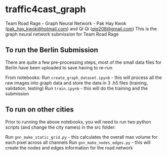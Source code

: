 # traffic4cast_graph
Team Road Rage - Graph Neural Network  - Pak Hay Kwok (pak_hay_kwok@hotmail.com) and Qi Qi (qiq208@gmail.com)
This is the graph neural network submission for Team Road Rage

## To run the Berlin Submission
There are quite a few pre-processing steps, most of the small data files for Berlin have been uploaded to save having to re-run

From notebooks:
Run `create_graph_dataset.ipynb` - this will process all the raw images into graph data and store the data in 3 .h5 files (training, validation, testing)
Run `train.ipynb` - this will do the training and the submission


## To run on other cities 
Prior to running the above notebooks, you will need to run two python scripts (and change the city names) in the src folder:

Run `gnn_make_static_grid.py` - this calculates the overall max volume for each pixel across all channels
Run `gnn_make_nodes_edges.py` - this will create the nodes and edges information for the road network

